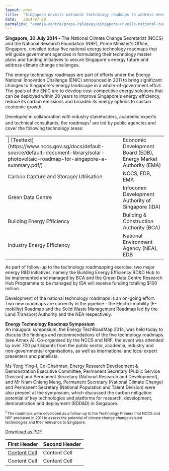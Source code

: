 ```yaml
---
layout: post
title:  "Singapore unveils national technology roadmaps to address energy and climate change challenges"
date:   2014-07-30
permalink: "/media-centre/press-releases/singapore-unveils-national-technology-roadmaps-to-address-energy-and-climate-change-challenges"
---
```



**Singapore, 30 July 2014 -** The National Climate Change Secretariat (NCCS) and the National Research Foundation (NRF), Prime Minister's Office, Singapore, unveiled today five national energy technology roadmaps that will guide government agencies in formulating their technology master plans and funding initiatives to secure Singapore's energy future and address climate change challenges.

The energy technology roadmaps are part of efforts under the Energy National Innovation Challenge (ENIC) announced in 2011 to bring significant changes to Singapore's energy landscape in a whole-of-government effort. The goals of the ENIC are to develop cost-competitive energy solutions that can be deployed within 20 years to improve Singapore's energy efficiency, reduce its carbon emissions and broaden its energy options to sustain economic growth.

Developed in collaboration with industry stakeholders, academic experts and technical consultants, the roadmaps<sup>1</sup> are led by public agencies and cover the following technology areas:

<table class="table-h">
  <tr>
  	<td> | [Testtext](https://www.nccs.gov.sg/docs/default-source/default-document-library/solar-photovoltaic-roadmap-for-singapore-a-summary.pdf/) | </td>
    <td>Economic Development Board (EDB), Energy Market Authority (EMA)</td>
    </tr>
    <tr>
    <td>Carbon Capture and Storage/ Utilisation</td>
    <td>NCCS, EDB, EMA</td>
    </tr>
   <tr>
    <td>Green Data Centre</td>
    <td>Infocomm Development Authority of Singapore (IDA)</td>
  </tr>
  <tr>
    <td>Building Energy Efficiency</td>
    <td>Building & Construction Authority (BCA)</td>
  </tr>
  <tr>
    <td>Industry Energy Efficiency</td>
    <td>National Environment Agency (NEA), EDB</td>
  </tr>
  </table>
  
As part of follow-up to the technology roadmapping exercise, two major energy R&D initiatives, namely the Building Energy Efficiency RD&D Hub to be implemented and managed by BCA and the Green Data Centre Research Hub Programme to be managed by IDA will receive funding totalling $100 million.

Development of the national technology roadmaps is an on-going effort. Two new roadmaps are currently in the pipeline - the Electro-mobility (E-mobility) Roadmap and the Solid Waste Management Roadmap led by the Land Transport Authority and the NEA respectively.

**Energy Technology Roadmap Symposium**  
An inaugural symposium, the Energy TechRoadMap 2014, was held today to discuss the findings and recommendations of the five technology roadmaps (see Annex A). Co-organised by the NCCS and NRF, the event was attended by over 700 participants from the public sector, academia, industry and non-governmental organisations, as well as international and local expert presenters and panellists.

Ms Yong Ying-I, Co-Chairman, Energy Research Development & Demonstration Executive Committee, Permanent Secretary (Public Service Division) and Permanent Secretary (National Research and Development), and Mr Niam Chiang Meng, Permanent Secretary (National Climate Change) and Permanent Secretary (National Population and Talent Division) were also present at the symposium, which discussed the carbon mitigation potential of key technologies and platforms for research, development, demonstration and deployment (RDD&D) in Singapore.

<sub><sup>1</sup> The roadmaps were developed as a follow-up to the Technology Primers that NCCS and NRF produced in 2011 to assess the potential of climate change change-related technologies and their relevance to Singapore.</sub>

[Download as PDF](https://github.com/isomerpages/isomerpages-stratgroup/raw/master/images/Press%20Release%20images/PDFs/singapore-unveils-national-technology-roadmaps-to-address-energy-and-climate-change-challenges.pdf)


| First Header  | Second Header |
| ------------- | ------------- |
| [Content Cell](thisisalink.com)  | Content Cell  |
| Content Cell  | Content Cell  |

